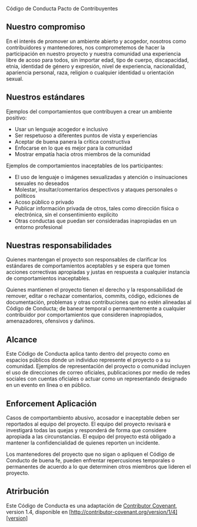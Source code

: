 Código de Conducta Pacto de Contribuyentes

## Nuestro compromiso

En el interés de promover un ambiente abierto y acogedor, nosotros como contribuidores y mantenedores, nos comprometemos de hacer la participación en nuestro proyecto y nuestra comunidad una experiencia libre de acoso para todos, sin importar edad, tipo de cuerpo, discapacidad, etnia, identidad de género y expresión, nivel de experiencia, nacionalidad, apariencia personal, raza, religion o cualquier identidad u orientación sexual.

## Nuestros estándares

Ejemplos del comportamientos que contribuyen a crear un ambiente positivo:

* Usar un lenguaje acogedor e inclusivo
* Ser respetuoso a diferentes puntos de vista y experiencias
* Aceptar de buena panera la crítica constructiva
* Enfocarse en lo que es mejor para la comunidad
* Mostrar empatía hacia otros miembros de la comunidad

Ejemplos de comportamientos inaceptables de los participantes:

* El uso de lenguaje o imágenes sexualizadas y atención o insinuaciones sexuales no deseados
* Molestar, insultar/comentarios despectivos y ataques personales o políticos
* Acoso público o privado
* Publicar información privada de otros, tales como dirección física o electrónica, sin el consentimiento explícito
* Otras conductas que puedan ser consideradas inapropiadas en un entorno profesional

## Nuestras responsabilidades

Quienes mantengan el proyecto son responsables de clarificar los estándares de comportamientos aceptables y se espera que tomen acciones correctivas apropiadas y justas en respuesta a cualquier instancia de comportamientos inaceptables.

Quienes mantienen el proyecto tienen el derecho y la responsabilidad de remover, editar o rechazar comentarios, commits, código, ediciones de documentación, problemas y otras contribuciones que no estén alineadas al Código de Conducta; de banear temporal o permanentemente a cualquier contribuidor por comportamientos que consideren inapropiados, amenazadores, ofensivos y dañinos.

## Alcance

Este Código de Conducta aplica tanto dentro del proyecto como en espacios públicos donde un individuo represente el proyecto o a su comunidad. Ejemplos de representación del proyecto o comunidad incluyen el uso de direcciones de correo oficiales, publicaciones por medio de redes sociales con cuentas oficiales o actuar como un representando designado en un evento en línea o en público.

## Enforcement Aplicación

Casos de comportambiento abusivo, acosador e inaceptable deben ser reportados al equipo del proyecto. El equipo del proyecto revisará e investigará todas las quejas y responderá de forma que considere apropiada a las circunstancias. El equipo del proyecto está obligado a mantener la confidencialidad de quienes reporten un incidente.

Los mantenedores del proyecto que no sigan o apliquen el Código de Conducto de buena fe, pueden enfrentar repercusiones temporales o permanentes de acuerdo a lo que determinen otros miembros que lideren el proyecto.

## Atrirbución

Este Código de Conducta es una adaptación de [Contributor Covenant][homepage], version 1.4, disponible en [http://contributor-covenant.org/version/1/4][version]

[homepage]: http://contributor-covenant.org
[version]: http://contributor-covenant.org/version/1/4/
